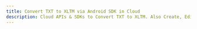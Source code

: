 ---title: Convert TXT to XLTM via Android SDK in Clouddescription: Cloud APIs & SDKs to Convert TXT to XLTM. Also Create, Edit & Render Microsoft Word & OpenOffice documents in the Cloud.---